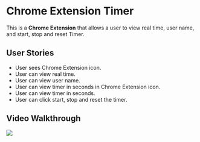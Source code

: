 # Chrome Extension Timer

This is a **Chrome Extension** that allows a user to view real time, user name, and start, stop and reset Timer.

## User Stories

- User sees Chrome Extension icon.
- User can view real time.
- User can view user name.
- User can view timer in seconds in Chrome Extension icon.
- User can view timer in seconds.
- User can click start, stop and reset the timer.

## Video Walkthrough

<img src='http://g.recordit.co/jUsSbS6byL.gif'><br>
